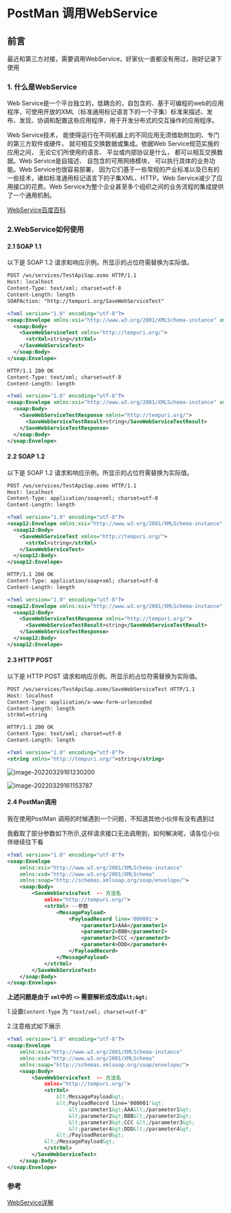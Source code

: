 # PostMan 调用WebService



## 前言

最近和第三方对接，需要调用WebService，好家伙一直都没有用过，刚好记录下使用



### 1. 什么是WebService

Web Service是一个平台独立的，低耦合的，自包含的、基于可编程的web的应用程序，可使用开放的XML（标准通用标记语言下的一个子集）标准来描述、发布、发现、协调和配置这些应用程序，用于开发分布式的交互操作的应用程序。

Web Service技术， 能使得运行在不同机器上的不同应用无须借助附加的、专门的第三方软件或硬件， 就可相互交换数据或集成。依据Web Service规范实施的应用之间， 无论它们所使用的语言、 平台或内部协议是什么， 都可以相互交换数据。Web Service是自描述、 自包含的可用网络模块， 可以执行具体的业务功能。Web Service也很容易部署， 因为它们基于一些常规的产业标准以及已有的一些技术，诸如标准通用标记语言下的子集XML、HTTP。Web Service减少了应用接口的花费。Web Service为整个企业甚至多个组织之间的业务流程的集成提供了一个通用机制。

[WebService百度百科](https://baike.baidu.com/item/Web%20Service/1215039?fromtitle=webservice&fromid=2342584&fr=aladdin)



### 2.WebService如何使用

#### 2.1 SOAP 1.1

以下是 SOAP 1.2 请求和响应示例。所显示的占位符需替换为实际值。

```xml
POST /ws/services/TestApiSap.asmx HTTP/1.1
Host: localhost
Content-Type: text/xml; charset=utf-8
Content-Length: length
SOAPAction: "http://tempuri.org/SaveWebServiceTest"

<?xml version="1.0" encoding="utf-8"?>
<soap:Envelope xmlns:xsi="http://www.w3.org/2001/XMLSchema-instance" xmlns:xsd="http://www.w3.org/2001/XMLSchema" xmlns:soap="http://schemas.xmlsoap.org/soap/envelope/">
  <soap:Body>
    <SaveWebServiceTest xmlns="http://tempuri.org/">
      <strXml>string</strXml>
    </SaveWebServiceTest>
  </soap:Body>
</soap:Envelope>
```



```xml
HTTP/1.1 200 OK
Content-Type: text/xml; charset=utf-8
Content-Length: length

<?xml version="1.0" encoding="utf-8"?>
<soap:Envelope xmlns:xsi="http://www.w3.org/2001/XMLSchema-instance" xmlns:xsd="http://www.w3.org/2001/XMLSchema" xmlns:soap="http://schemas.xmlsoap.org/soap/envelope/">
  <soap:Body>
    <SaveWebServiceTestResponse xmlns="http://tempuri.org/">
      <SaveWebServiceTestResult>string</SaveWebServiceTestResult>
    </SaveWebServiceTestResponse>
  </soap:Body>
</soap:Envelope>
```

#### 2.2 SOAP 1.2

以下是 SOAP 1.2 请求和响应示例。所显示的占位符需替换为实际值。

```xml
POST /ws/services/TestApiSap.asmx HTTP/1.1
Host: localhost
Content-Type: application/soap+xml; charset=utf-8
Content-Length: length

<?xml version="1.0" encoding="utf-8"?>
<soap12:Envelope xmlns:xsi="http://www.w3.org/2001/XMLSchema-instance" xmlns:xsd="http://www.w3.org/2001/XMLSchema" xmlns:soap12="http://www.w3.org/2003/05/soap-envelope">
  <soap12:Body>
    <SaveWebServiceTest xmlns="http://tempuri.org/">
      <strXml>string</strXml>
    </SaveWebServiceTest>
  </soap12:Body>
</soap12:Envelope>
```

```xml
HTTP/1.1 200 OK
Content-Type: application/soap+xml; charset=utf-8
Content-Length: length

<?xml version="1.0" encoding="utf-8"?>
<soap12:Envelope xmlns:xsi="http://www.w3.org/2001/XMLSchema-instance" xmlns:xsd="http://www.w3.org/2001/XMLSchema" xmlns:soap12="http://www.w3.org/2003/05/soap-envelope">
  <soap12:Body>
    <SaveWebServiceTestResponse xmlns="http://tempuri.org/">
      <SaveWebServiceTestResult>string</SaveWebServiceTestResult>
    </SaveWebServiceTestResponse>
  </soap12:Body>
</soap12:Envelope>
```



#### 2.3 HTTP POST

以下是 HTTP POST 请求和响应示例。所显示的占位符需替换为实际值。

```xml
POST /ws/services/TestApiSap.asmx/SaveWebServiceTest HTTP/1.1
Host: localhost
Content-Type: application/x-www-form-urlencoded
Content-Length: length
strXml=string
```



```xml
HTTP/1.1 200 OK
Content-Type: text/xml; charset=utf-8
Content-Length: length

<?xml version="1.0" encoding="utf-8"?>
<string xmlns="http://tempuri.org/">string</string>
```



![image-20220329161230200](https://img-blog.csdnimg.cn/img_convert/db66a83e621d7416504301fa4696caab.png)

![image-20220329161153787](https://img-blog.csdnimg.cn/img_convert/ab2be8ffb42ad3a8b9af1c087ad666bf.png)



#### 2.4 PostMan调用

我在使用PostMan 调用的时候遇到一个问题，不知道其他小伙伴有没有遇到过

我截取了部分参数如下所示,这样请求接口无法调用到，如何解决呢，请各位小伙伴继续往下看

```xml
<?xml version="1.0" encoding="utf-8"?>
<soap:Envelope
    xmlns:xsi="http://www.w3.org/2001/XMLSchema-instance"
    xmlns:xsd="http://www.w3.org/2001/XMLSchema"
    xmlns:soap="http://schemas.xmlsoap.org/soap/envelope/">
    <soap:Body>
        <SaveWebServiceTest  -- 方法名
            xmlns="http://tempuri.org/">
            <strXml> --参数
                <MessagePayload>
                    <PayloadRecord line='000001'>
                        <parameter1>AAA</parameter1>
                        <parameter2>BBB</parameter2>
                        <parameter3>CCC </parameter3>
                        <parameter4>DDD</parameter4>
                    </PayloadRecord>
                </MessagePayload>
            </strXml>
        </SaveWebServiceTest>
    </soap:Body>
</soap:Envelope>
```



**上述问题是由于 `xml`中的 `<>` 需要解析成改成`&lt;&gt;`**

1.设置`Content-Type` 为 `"text/xml; charset=utf-8"`

2.注意格式如下展示

```xml
<?xml version="1.0" encoding="utf-8"?>
<soap:Envelope
    xmlns:xsi="http://www.w3.org/2001/XMLSchema-instance"
    xmlns:xsd="http://www.w3.org/2001/XMLSchema"
    xmlns:soap="http://schemas.xmlsoap.org/soap/envelope/">
    <soap:Body>
        <SaveWebServiceTest  -- 方法名
            xmlns="http://tempuri.org/">
            <strXml>
                &lt;MessagePayload&gt;
                &lt;PayloadRecord line='000001'&gt;
                    &lt;parameter1&gt;AAA&lt;/parameter1&gt;
                    &lt;parameter2&gt;BBB&lt;/parameter2&gt;
                    &lt;parameter3&gt;CCC &lt;/parameter3&gt;
                    &lt;parameter4&gt;DDD&lt;/parameter4&gt;
                &lt;/PayloadRecord&gt;
            &lt;/MessagePayload&gt;
			</strXml>
        </SaveWebServiceTest>
    </soap:Body>
</soap:Envelope>
```



### 参考

[WebService详解](https://www.cnblogs.com/xingkongcanghai/p/15029460.html)